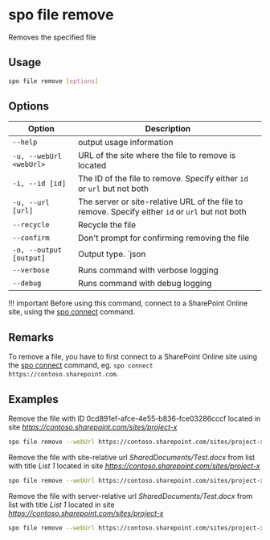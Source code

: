 # spo file remove

Removes the specified file

## Usage

```sh
spo file remove [options]
```

## Options

Option|Description
------|-----------
`--help`|output usage information
`-u, --webUrl <webUrl>`|URL of the site where the file to remove is located
`-i, --id [id]`|The ID of the file to remove. Specify either `id` or `url` but not both
`-u, --url [url]`|The server or site-relative URL of the file to remove. Specify either `id` or `url` but not both
`--recycle`|Recycle the file
`--confirm`|Don't prompt for confirming removing the file
`-o, --output [output]`|Output type. `json|text`. Default `text`
`--verbose`|Runs command with verbose logging
`--debug`|Runs command with debug logging

!!! important
    Before using this command, connect to a SharePoint Online site, using the [spo connect](../connect.md) command.

## Remarks

To remove a file, you have to first connect to a SharePoint Online site using the [spo connect](../connect.md) command, eg. `spo connect https://contoso.sharepoint.com`.

## Examples

Remove the file with ID 0cd891ef-afce-4e55-b836-fce03286cccf located in site _https://contoso.sharepoint.com/sites/project-x_

```sh
spo file remove --webUrl https://contoso.sharepoint.com/sites/project-x --id 0cd891ef-afce-4e55-b836-fce03286cccf
```

Remove the file with site-relative url _SharedDocuments/Test.docx_ from list with title _List 1_ located in site _https://contoso.sharepoint.com/sites/project-x_

```sh
spo file remove --webUrl https://contoso.sharepoint.com/sites/project-x --url SharedDocuments/Test.docx
```

Remove the file with server-relative url _SharedDocuments/Test.docx_ from list with title _List 1_ located in site _https://contoso.sharepoint.com/sites/project-x_

```sh
spo file remove --webUrl https://contoso.sharepoint.com/sites/project-x --url /sites/project-x/SharedDocuments/Test.docx
```